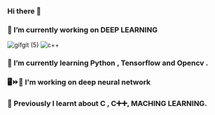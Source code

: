 ### Hi there 👋
### 🔭 I’m currently working on DEEP LEARNING
![gifgit (5)](https://user-images.githubusercontent.com/68476475/122043219-b9ef8e00-cdf8-11eb-8433-02005dbe7665.gif)
![c++](https://user-images.githubusercontent.com/68476475/114379340-52258880-9ba6-11eb-9ef5-5ce7152a1fb8.gif)





### 🌱 I’m currently learning Python , Tensorflow and Opencv . 
### 🖥️⏩📱 I'm working on deep neural network
### 📙 Previously I learnt about C , C➕➕, MACHING LEARNING.
<!-- 👯 I’m looking to collaborate on ...
- 🤔 I’m looking for help with ...
- 💬 Ask me about ...
- 📫 How to reach me: ...
- 😄 Pronouns: ...
- ⚡ Fun fact: ...
-->

